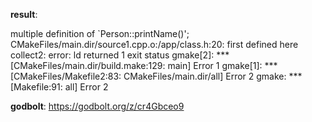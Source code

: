 **result**:
 
multiple definition of `Person::printName()'; CMakeFiles/main.dir/source1.cpp.o:/app/class.h:20: first defined here
collect2: error: ld returned 1 exit status
gmake[2]: *** [CMakeFiles/main.dir/build.make:129: main] Error 1
gmake[1]: *** [CMakeFiles/Makefile2:83: CMakeFiles/main.dir/all] Error 2
gmake: *** [Makefile:91: all] Error 2
 
**godbolt**: https://godbolt.org/z/cr4Gbceo9
